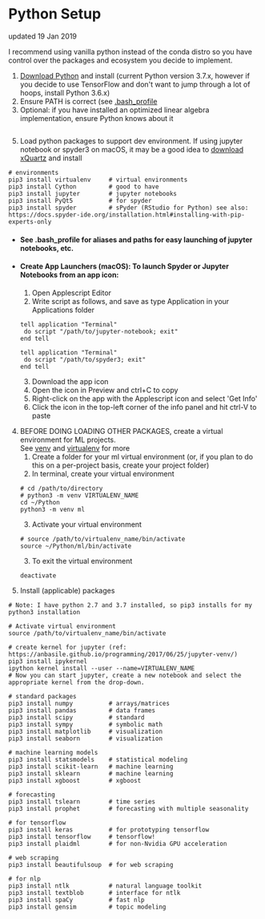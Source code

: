 # Python Setup
updated 19 Jan 2019

I recommend using vanilla python instead of the conda distro so you have control over the packages and ecosystem you decide to implement.

1. [Download Python](https://www.python.org/downloads/) and install (current Python version 3.7.x, however if you decide to use TensorFlow and don't want to jump through a lot of hoops, install Python 3.6.x)
2. Ensure PATH is correct (see [.bash_profile](https://github.com/ahgraber/ml_setup/edit/master/bash_profile.md)
4. Optional: if you have installed an optimized linear algebra implementation, ensure Python knows about it
```
```
5. Load python packages to support dev environment.  If using jupyter notebook or spyder3 on macOS, it may be a good idea to [download xQuartz](https://www.xquartz.org/) and install
```
# environments
pip3 install virtualenv     # virtual environments
pip3 install Cython         # good to have
pip3 install jupyter        # jupyter notebooks
pip3 install PyQt5          # for spyder
pip3 install spyder         # sPyder (RStudio for Python) see also: https://docs.spyder-ide.org/installation.html#installing-with-pip-experts-only
```
   * #### See .bash_profile for aliases and paths for easy launching of jupyter notebooks, etc.
   * #### Create App Launchers (macOS): To launch Spyder or Jupyter Notebooks from an app icon:
     1. Open Applescript Editor
     2. Write script as follows, and save as type Application in your Applications folder
     ```
     tell application "Terminal"
      do script "/path/to/jupyter-notebook; exit"
     end tell
     ```
     ```
     tell application "Terminal"
      do script "/path/to/spyder3; exit"
     end tell
     ```
     3. Download the app icon
     4. Open the icon in Preview and ctrl+C to copy
     5. Right-click on the app with the Applescript icon and select 'Get Info'
     6. Click the icon in the top-left corner of the info panel and hit ctrl-V to paste  


4. BEFORE DOING LOADING OTHER PACKAGES, create a virtual environment for ML projects.  
See [venv](https://docs.python.org/3/library/venv.html) and [virtualenv](https://docs.python-guide.org/dev/virtualenvs/) for more
   1. Create a folder for your ml virtual environment (or, if you plan to do this on a per-project basis, create your project folder)
   2. In terminal, create your virtual environment
   ```
   # cd /path/to/directory
   # python3 -m venv VIRTUALENV_NAME
   cd ~/Python
   python3 -m venv ml
   ```
   3. Activate your virtual environment
   ```
   # source /path/to/virtualenv_name/bin/activate
   source ~/Python/ml/bin/activate
   ```
   3. To exit the virtual environment
   ```
   deactivate
   ```
5. Install (applicable) packages 
```
# Note: I have python 2.7 and 3.7 installed, so pip3 installs for my python3 installation

# Activate virtual environment
source /path/to/virtualenv_name/bin/activate

# create kernel for jupyter (ref: https://anbasile.github.io/programming/2017/06/25/jupyter-venv/)
pip3 install ipykernel
ipython kernel install --user --name=VIRTUALENV_NAME
# Now you can start jupyter, create a new notebook and select the appropriate kernel from the drop-down.

# standard packages
pip3 install numpy          # arrays/matrices
pip3 install pandas         # data frames
pip3 install scipy          # standard
pip3 install sympy          # symbolic math
pip3 install matplotlib     # visualization
pip3 install seaborn        # visualization

# machine learning models
pip3 install statsmodels    # statistical modeling
pip3 install scikit-learn   # machine learning
pip3 install sklearn        # machine learning
pip3 install xgboost        # xgboost

# forecasting
pip3 install tslearn        # time series
pip3 install prophet        # forecasting with multiple seasonality

# for tensorflow
pip3 install keras          # for prototyping tensorflow
pip3 install tensorflow     # tensorflow!
pip3 install plaidml        # for non-Nvidia GPU acceleration

# web scraping
pip3 install beautifulsoup  # for web scraping

# for nlp
pip3 install ntlk           # natural language toolkit
pip3 install textblob       # interface for ntlk
pip3 install spaCy          # fast nlp
pip3 install gensim         # topic modeling
```

